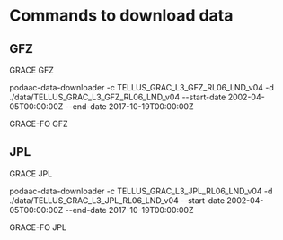 # Commands to download data 

## GFZ
GRACE GFZ

podaac-data-downloader -c TELLUS_GRAC_L3_GFZ_RL06_LND_v04 -d ./data/TELLUS_GRAC_L3_GFZ_RL06_LND_v04 --start-date 2002-04-05T00:00:00Z --end-date 2017-10-19T00:00:00Z

GRACE-FO GFZ 




## JPL 
GRACE JPL 

 podaac-data-downloader -c TELLUS_GRAC_L3_JPL_RL06_LND_v04 -d ./data/TELLUS_GRAC_L3_JPL_RL06_LND_v04 --start-date 2002-04-05T00:00:00Z --end-date 2017-10-19T00:00:00Z

GRACE-FO JPL 